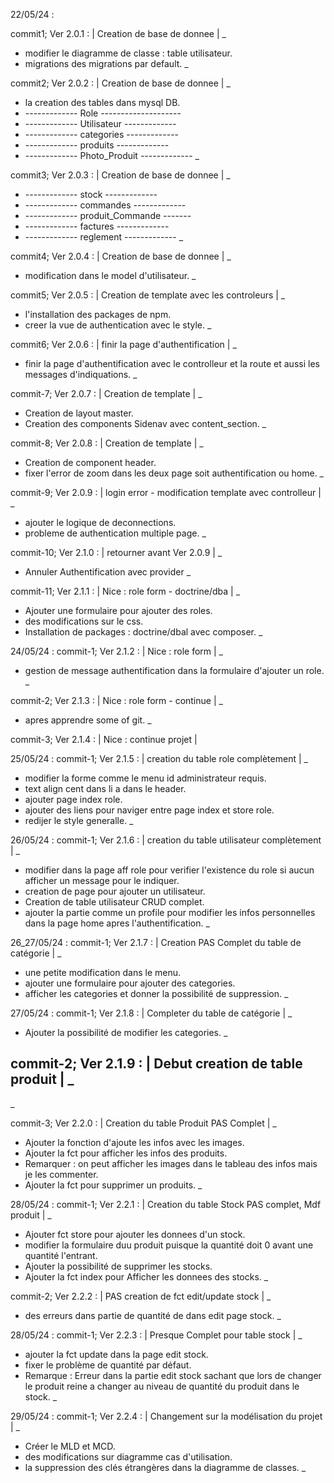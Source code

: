 
22/05/24 :

commit1;
Ver 2.0.1 : | Creation de base de donnee |
_
- modifier le diagramme de classe : table utilisateur.
- migrations des migrations par default.
_


commit2;
Ver 2.0.2 : | Creation de base de donnee |
_
- la creation des tables dans mysql DB.
- ------------- Role --------------------
- ------------- Utilisateur -------------
- ------------- categories -------------
- ------------- produits -------------
- ------------- Photo_Produit -------------
_


commit3;
Ver 2.0.3 : | Creation de base de donnee |
_
- ------------- stock -------------
- ------------- commandes -------------
- ------------- produit_Commande -------
- ------------- factures -------------
- ------------- reglement -------------
_


commit4;
Ver 2.0.4 : | Creation de base de donnee |
_
- modification dans le model d'utilisateur.
_

commit5;
Ver 2.0.5 : | Creation de template avec les controleurs |
_
- l'installation des packages de npm.
- creer la vue de authentication avec le style.
_

commit6;
Ver 2.0.6 : | finir la page d'authentification |
_
-  finir la page d'authentification avec le controlleur et la route et aussi les messages d'indiquations.
_


commit-7;
Ver 2.0.7 : | Creation de template |
_
- Creation de layout master.
- Creation des components Sidenav avec content_section.
_


commit-8;
Ver 2.0.8 : | Creation de template |
_
- Creation de component header.
- fixer l'error de zoom dans les deux page soit authentification ou home.
_

commit-9;
Ver 2.0.9 : | login error - modification template avec controlleur |
_
- ajouter le logique de deconnections.
- probleme de authentication multiple page.
_

commit-10;
Ver 2.1.0 : | retourner avant Ver 2.0.9 |
_
-  Annuler Authentification avec provider
_

commit-11;
Ver 2.1.1 : | Nice : role form - doctrine/dba |
_
-  Ajouter une formulaire pour ajouter des roles.
- des modifications sur le css.
- Installation de packages : doctrine/dbal avec composer.
_

24/05/24 :
commit-1;
Ver 2.1.2 : | Nice : role form |
_
- gestion de message authentification dans la formulaire d'ajouter un role.
_

commit-2;
Ver 2.1.3 : | Nice : role form - continue |
_
- apres apprendre some of git.
_

commit-3;
Ver 2.1.4 : | Nice : continue projet |

25/05/24 :
commit-1;
Ver 2.1.5 : | creation du table role complètement |
_
- modifier la forme comme le menu id administrateur requis.
- text align cent dans li a dans le header.
- ajouter page index role.
- ajouter des liens pour naviger entre page index et store role.
- redijer le style generalle.
_

26/05/24 :
commit-1;
Ver 2.1.6 : | creation du table utilisateur complètement |
_
- modifier dans la page aff role pour verifier l'existence du role si aucun afficher un message pour le indiquer.
- creation de page pour ajouter un utilisateur.
- Creation de table utilisateur CRUD complet.
- ajouter la partie comme un profile pour modifier les infos personnelles dans la page home apres l'authentification.
_


26_27/05/24 :
commit-1;
Ver 2.1.7 : | Creation PAS Complet du table de catégorie |
_
- une petite modification dans le menu.
- ajouter une formulaire pour ajouter des categories.
- afficher les categories et donner la possibilité de suppression.
_


27/05/24 :
commit-1;
Ver 2.1.8 : | Completer du table de catégorie |
_
- Ajouter la possibilité de modifier les categories.
_


commit-2;
Ver 2.1.9 : | Debut creation de table produit |
_
- 
_


commit-3;
Ver 2.2.0 : | Creation du table Produit PAS Complet |
_
- Ajouter la fonction d'ajoute les infos avec les images.
- Ajouter la fct pour afficher les infos des produits.
- Remarquer : on peut afficher les images dans le tableau des infos mais je les commenter.
- Ajouter la fct pour supprimer un produits.
_


28/05/24 :
commit-1;
Ver 2.2.1 : | Creation du table Stock PAS complet, Mdf produit |
_
- Ajouter fct store pour ajouter les donnees d'un stock.
- modifier la formulaire duu produit puisque la quantité doit 0 avant une quantité l'entrant.
- Ajouter la possibilité de supprimer les stocks.
- Ajouter la fct index pour Afficher les donnees des stocks.
_


commit-2;
Ver 2.2.2 : | PAS creation de fct edit/update stock  |
_
- des erreurs dans partie de quantité de dans edit page stock.
_


28/05/24 :
commit-1;
Ver 2.2.3 : | Presque Complet pour table stock |
_
- ajouter la fct update dans la page edit stock.
- fixer le problème de quantité par défaut.
- Remarque : Erreur dans la partie edit stock sachant que lors de changer le produit reine a changer au niveau de quantité du produit dans le stock.
_


29/05/24 :
commit-1;
Ver 2.2.4 : | Changement sur la modélisation du projet |
_
- Créer le MLD et MCD.
- des modifications sur diagramme cas d'utilisation.
- la suppression des clés étrangères dans la diagramme de classes.
_